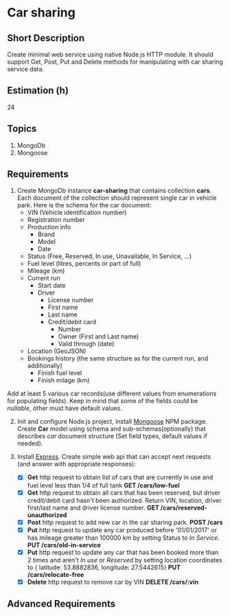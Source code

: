 # Car sharing

## Short Description

Create minimal web service using native Node.js HTTP module. It should support Get, Post, Put and Delete methods for manipulating with car sharing service data.

## Estimation (h)

24

## Topics

1. MongoDb
2. Mongoose

## Requirements

1. Create MongoDb instance __car-sharing__ that contains collection __cars__. Each document of the collection should represent single car in vehicle park. Here is the schema for the car document:
    - VIN (Vehicle identification number)
    - Registration number
    - Production info
       - Brand
       - Model
       - Date
    - Status (Free, Reserved, In use, Unavailable, In Service, ...)
    - Fuel level (litres, percents or part of full)
    - Mileage (km)
    - Current run
      - Start date
      - Driver
         - License number
         - First name
         - Last name
         - Credit/debit card
            - Number
            - Owner (First and Last name)
            - Valid through (date)
    - Location (GeoJSON)
    - Bookings history (the same structure as for the current run, and additionally)
      - Finish fuel level
      - Finish milage (km)

Add at least 5 various car records(use different values from enumerations for populating fields). Keep in mind that some of the fields could be *nullable*, other must have default values.

2. Init and configure Node.js project, install [Mongoose](https://www.npmjs.com/package/mongoose) NPM package. Create __Car__ model using schema and sub-schemas(optionally) that describes *car* document structure (Set field types, default values if needed).

3. Install [Express](https://www.npmjs.com/package/express). Create simple web api that can accept next requests (and answer with appropriate responses):

   - [x] __Get__ http request to obtain list of cars that are currently in use and fuel level less than 1/4 of full tank __GET /cars/low-fuel__
   - [x] __Get__ http request to obtain all cars that has been reserved, but driver credit/debit card hasn't been authorized. Return VIN, location, driver first/last name and driver license number. __GET /cars/reserved-unauthorized__
   - [x] __Post__ http request to add new car in the car sharing park. __POST /cars__
   - [x] __Put__ http request to update any car produced before '01/01/2017' or has mileage greater than 100000 km by setting Status to *In Service*. __PUT /cars/old-in-service__
   - [x] __Put__ http request to update any car that has been booked more than 2 times and aren't *In use* or *Reserved* by setting location coordinates to { latitude: 53.8882836, longitude: 27.5442615} __PUT /cars/relocate-free__
   - [x] __Delete__ http request to remove car by VIN __DELETE /cars/:vin__

## Advanced Requirements
